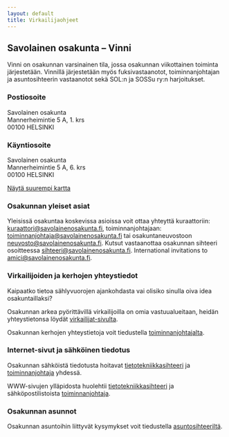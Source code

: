 ```yaml
---
layout: default
title: Virkailijaohjeet
---
```


## Savolainen osakunta – Vinni

Vinni on osakunnan varsinainen tila, jossa osakunnan viikottainen toiminta järjestetään. Vinnillä järjestetään myös fuksivastaanotot, toiminnanjohtajan ja asuntosihteerin vastaanotot sekä SOL:n ja SOSSu ry:n harjoitukset.

### Postiosoite

Savolainen osakunta  
Mannerheimintie 5 A, 1. krs  
00100 HELSINKI

### Käyntiosoite

Savolainen osakunta  
Mannerheimintie 5 A, 6. krs  
00100 HELSINKI

[Näytä suurempi kartta](http://maps.google.fi/maps?f=q&source=embed&hl=fi&geocode=&q=mannerheimintie+5&aq=&sll=62.593341,27.575684&sspn=17.949561,39.682617&vpsrc=0&ie=UTF8&hq=&hnear=Mannerheimintie+5&t=m&ll=60.169269,24.939909&spn=0.006404,0.059137&z=14&iwloc=A)

### Osakunnan yleiset asiat

Yleisissä osakuntaa koskevissa asioissa voit ottaa yhteyttä kuraattoriin: [kuraattori@savolainenosakunta.fi](mailto:kuraattori@savolainenosakunta.fi), toiminnanjohtajaan: [toiminnanjohtaja@savolainenosakunta.fi](mailto:toiminnanjohtaja@savolainenosakunta.fi) tai osakuntaneuvostoon [neuvosto@savolainenosakunta.fi](mailto:neuvosto@savolainenosakunta.fi).
Kutsut vastaanottaa osakunnan sihteeri osoitteessa [sihteeri@savolainenosakunta.fi](mailto:sihteeri@savolainenosakunta.fi).
International invitations to [amici@savolainenosakunta.fi](mailto:amici@savolainenosakunta.fi).

### Virkailijoiden ja kerhojen yhteystiedot

Kaipaatko tietoa sählyvuorojen ajankohdasta vai olisiko sinulla oiva idea osakuntaillaksi?

Osakunnan arkea pyörittävillä virkailijoilla on omia vastuualueitaan, heidän yhteystietonsa löydät [virkailijat-sivulta](/osakunta/virkailijat).

Osakunnan kerhojen yhteystietoja voit tiedustella [toiminnanjohtajalta](mailto:toiminnanjohtaja@savolainenosakunta.fi).

### Internet-sivut ja sähköinen tiedotus

Osakunnan sähköistä tiedotusta hoitavat [tietotekniikkasihteeri](mailto:tietotekniikkasihteeri@savolainenosakunta.fi) ja [toiminnanjohtaja](mailto:toiminnanjohtaja@savolainenosakunta.fi) yhdessä.

WWW-sivujen ylläpidosta huolehtii [tietotekniikkasihteeri](mailto:tietotekniikkasihteeri@savolainenosakunta.fi) ja sähköpostilistoista [toiminnanjohtaja](mailto:toiminnanjohtaja@savolainenosakunta.fi).

### Osakunnan asunnot

Osakunnan asuntoihin liittyvät kysymykset voit tiedustella [asuntosihteeriltä](asuntosihteeri@savolainenosakunta.fi).
